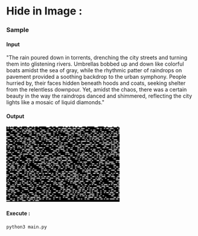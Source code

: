# Hide in Image :


### Sample 
#### Input 
"The rain poured down in torrents, drenching the city streets and turning them into glistening rivers. Umbrellas bobbed up and down like colorful boats amidst the sea of gray, while the rhythmic patter of raindrops on pavement provided a soothing backdrop to the urban symphony. People hurried by, their faces hidden beneath hoods and coats, seeking shelter from the relentless downpour. Yet, amidst the chaos, there was a certain beauty in the way the raindrops danced and shimmered, reflecting the city lights like a mosaic of liquid diamonds."


#### Output
<img src="coded_img.jpg" alt="Image" width="300" height="200">
<!-- ![img](coded_img.jpg) -->

#### Execute :

```bash
python3 main.py
```
